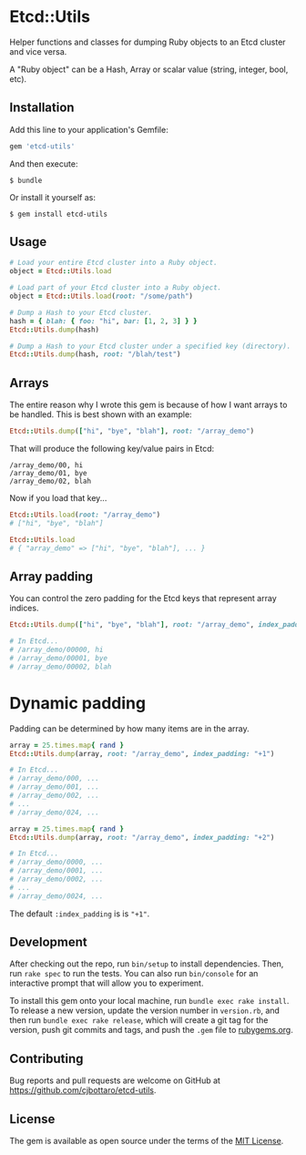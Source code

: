 # Etcd::Utils

Helper functions and classes for dumping Ruby objects to an Etcd cluster and vice versa.

A "Ruby object" can be a Hash, Array or scalar value (string, integer, bool, etc).

## Installation

Add this line to your application's Gemfile:

```ruby
gem 'etcd-utils'
```

And then execute:

    $ bundle

Or install it yourself as:

    $ gem install etcd-utils

## Usage

```ruby
# Load your entire Etcd cluster into a Ruby object.
object = Etcd::Utils.load

# Load part of your Etcd cluster into a Ruby object.
object = Etcd::Utils.load(root: "/some/path")

# Dump a Hash to your Etcd cluster.
hash = { blah: { foo: "hi", bar: [1, 2, 3] } }
Etcd::Utils.dump(hash)

# Dump a Hash to your Etcd cluster under a specified key (directory).
Etcd::Utils.dump(hash, root: "/blah/test")
```

## Arrays

The entire reason why I wrote this gem is because of how I want arrays
to be handled. This is best shown with an example:

```ruby
Etcd::Utils.dump(["hi", "bye", "blah"], root: "/array_demo")
```

That will produce the following key/value pairs in Etcd:

```
/array_demo/00, hi
/array_demo/01, bye
/array_demo/02, blah
```

Now if you load that key...

```ruby
Etcd::Utils.load(root: "/array_demo")
# ["hi", "bye", "blah"]

Etcd::Utils.load
# { "array_demo" => ["hi", "bye", "blah"], ... }
```

## Array padding

You can control the zero padding for the Etcd keys that represent array indices.

```ruby
Etcd::Utils.dump(["hi", "bye", "blah"], root: "/array_demo", index_padding: 5)

# In Etcd...
# /array_demo/00000, hi
# /array_demo/00001, bye
# /array_demo/00002, blah
```

# Dynamic padding

Padding can be determined by how many items are in the array.

```ruby
array = 25.times.map{ rand }
Etcd::Utils.dump(array, root: "/array_demo", index_padding: "+1")

# In Etcd...
# /array_demo/000, ...
# /array_demo/001, ...
# /array_demo/002, ...
# ...
# /array_demo/024, ...

array = 25.times.map{ rand }
Etcd::Utils.dump(array, root: "/array_demo", index_padding: "+2")

# In Etcd...
# /array_demo/0000, ...
# /array_demo/0001, ...
# /array_demo/0002, ...
# ...
# /array_demo/0024, ...
```

The default `:index_padding` is is `"+1"`.

## Development

After checking out the repo, run `bin/setup` to install dependencies. Then, run `rake spec` to run the tests. You can also run `bin/console` for an interactive prompt that will allow you to experiment.

To install this gem onto your local machine, run `bundle exec rake install`. To release a new version, update the version number in `version.rb`, and then run `bundle exec rake release`, which will create a git tag for the version, push git commits and tags, and push the `.gem` file to [rubygems.org](https://rubygems.org).

## Contributing

Bug reports and pull requests are welcome on GitHub at https://github.com/cjbottaro/etcd-utils.


## License

The gem is available as open source under the terms of the [MIT License](http://opensource.org/licenses/MIT).
